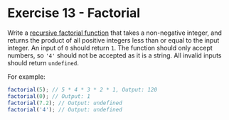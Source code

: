 # Exercise 13 - Factorial

Write a [recursive factorial function](https://simple.wikipedia.org/wiki/Factorial) that takes a non-negative integer, and returns the product of all positive integers less than or equal to the input integer. An input of `0` should return `1`. The function should only accept numbers, so `'4'` should not be accepted as it is a string. All invalid inputs should return `undefined`.

For example:

```javascript
factorial(5); // 5 * 4 * 3 * 2 * 1, Output: 120
factorial(0); // Output: 1
factorial(7.2); // Output: undefined
factorial('4'); // Output: undefined
```
